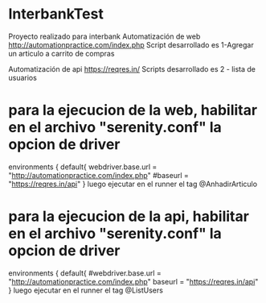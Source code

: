 # InterbankTest
Proyecto realizado para interbank
Automatización de web http://automationpractice.com/index.php
Script desarrollado es 1-Agregar un articulo a carrito de compras

Automatización de api https://reqres.in/
Scripts desarrollado es 2 - lista de usuarios

# para la ejecucion de la web, habilitar en el archivo "serenity.conf" la opcion de driver
environments {
  default{
    webdriver.base.url = "http://automationpractice.com/index.php"
    #baseurl = "https://reqres.in/api"
  }
luego ejecutar en el runner el tag @AnhadirArticulo  
  
# para la ejecucion de la api, habilitar en el archivo "serenity.conf" la opcion de driver
environments {
  default{
    #webdriver.base.url = "http://automationpractice.com/index.php"
    baseurl = "https://reqres.in/api"
  }
luego ejecutar en el runner el tag @ListUsers
